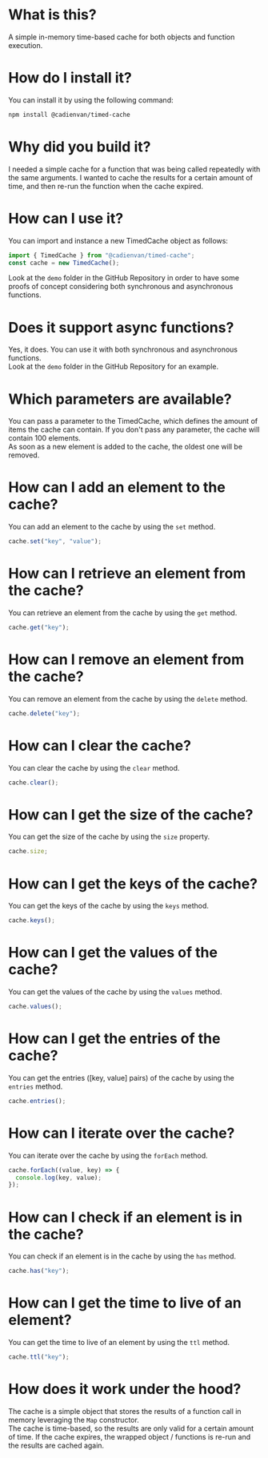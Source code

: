 # What is this?

A simple in-memory time-based cache for both objects and function execution.

# How do I install it?

You can install it by using the following command:

```bash
npm install @cadienvan/timed-cache
```

# Why did you build it?

I needed a simple cache for a function that was being called repeatedly with the same arguments. I wanted to cache the results for a certain amount of time, and then re-run the function when the cache expired.

# How can I use it?

You can import and instance a new TimedCache object as follows:

```js
import { TimedCache } from "@cadienvan/timed-cache";
const cache = new TimedCache();
```

Look at the `demo` folder in the GitHub Repository in order to have some proofs of concept considering both synchronous and asynchronous functions.

# Does it support async functions?

Yes, it does. You can use it with both synchronous and asynchronous functions.  
Look at the `demo` folder in the GitHub Repository for an example.

# Which parameters are available?

You can pass a parameter to the TimedCache, which defines the amount of items the cache can contain. If you don't pass any parameter, the cache will contain 100 elements.  
As soon as a new element is added to the cache, the oldest one will be removed.

# How can I add an element to the cache?

You can add an element to the cache by using the `set` method.

```js
cache.set("key", "value");
```

# How can I retrieve an element from the cache?

You can retrieve an element from the cache by using the `get` method.

```js
cache.get("key");
```

# How can I remove an element from the cache?

You can remove an element from the cache by using the `delete` method.

```js
cache.delete("key");
```

# How can I clear the cache?

You can clear the cache by using the `clear` method.

```js
cache.clear();
```

# How can I get the size of the cache?

You can get the size of the cache by using the `size` property.

```js
cache.size;
```

# How can I get the keys of the cache?

You can get the keys of the cache by using the `keys` method.

```js
cache.keys();
```

# How can I get the values of the cache?

You can get the values of the cache by using the `values` method.

```js
cache.values();
```

# How can I get the entries of the cache?

You can get the entries ([key, value] pairs) of the cache by using the `entries` method.

```js
cache.entries();
```

# How can I iterate over the cache?

You can iterate over the cache by using the `forEach` method.

```js
cache.forEach((value, key) => {
  console.log(key, value);
});
```

# How can I check if an element is in the cache?

You can check if an element is in the cache by using the `has` method.

```js
cache.has("key");
```

# How can I get the time to live of an element?

You can get the time to live of an element by using the `ttl` method.

```js
cache.ttl("key");
```

# How does it work under the hood?

The cache is a simple object that stores the results of a function call in memory leveraging the `Map` constructor.  
The cache is time-based, so the results are only valid for a certain amount of time. If the cache expires, the wrapped object / functions is re-run and the results are cached again.
